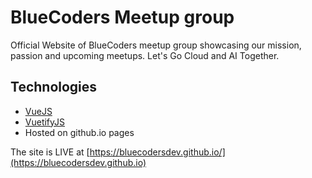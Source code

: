 # BlueCoders Meetup group

Official Website of BlueCoders meetup group showcasing our mission, passion and upcoming meetups. Let's Go Cloud and AI Together.

## Technologies
- [VueJS](https://vuejs.org)
- [VuetifyJS](http://vuetifyjs.com/)
- Hosted on github.io pages

The site is LIVE at [https://bluecodersdev.github.io/](https://bluecodersdev.github.io)